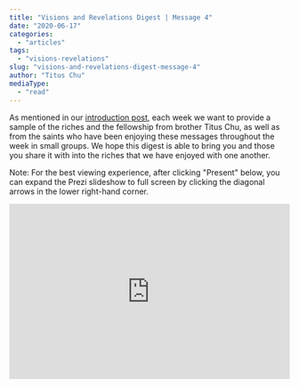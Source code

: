 ```yaml
---
title: "Visions and Revelations Digest | Message 4"
date: "2020-06-17"
categories: 
  - "articles"
tags: 
  - "visions-revelations"
slug: "visions-and-revelations-digest-message-4"
author: "Titus Chu"
mediaType: 
  - "read"
---
```


As mentioned in our [introduction post](https://www.asweetsavor.org/visions-and-revelations-digest-introduction/), each week we want to provide a sample of the riches and the fellowship from brother Titus Chu, as well as from the saints who have been enjoying these messages throughout the week in small groups. We hope this digest is able to bring you and those you share it with into the riches that we have enjoyed with one another.

Note: For the best viewing experience, after clicking "Present" below, you can expand the Prezi slideshow to full screen by clicking the diagonal arrows in the lower right-hand corner.

<iframe src="https://prezi.com/p/b9bvdwnnfxxj/embed/" id="iframe_container" webkitallowfullscreen mozallowfullscreen="" allowfullscreen="" allow="autoplay; fullscreen" width="100%" height="315" frameborder="0"></iframe>
